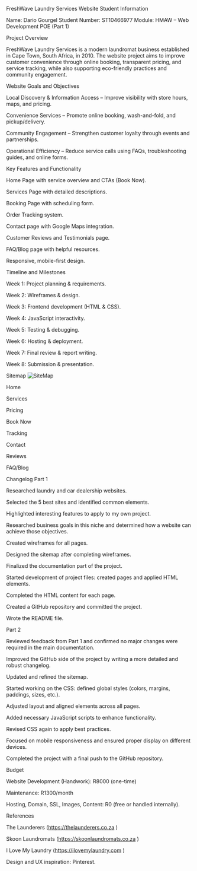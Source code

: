 FreshWave Laundry Services Website
Student Information

Name: Dario Gourgel
Student Number: ST10466977
Module: HMAW – Web Development POE (Part 1)

Project Overview

FreshWave Laundry Services is a modern laundromat business established in Cape Town, South Africa, in 2010. The website project aims to improve customer convenience through online booking, transparent pricing, and service tracking, while also supporting eco-friendly practices and community engagement.

Website Goals and Objectives

Local Discovery & Information Access – Improve visibility with store hours, maps, and pricing.

Convenience Services – Promote online booking, wash-and-fold, and pickup/delivery.

Community Engagement – Strengthen customer loyalty through events and partnerships.

Operational Efficiency – Reduce service calls using FAQs, troubleshooting guides, and online forms.

Key Features and Functionality

Home Page with service overview and CTAs (Book Now).

Services Page with detailed descriptions.

Booking Page with scheduling form.

Order Tracking system.

Contact page with Google Maps integration.

Customer Reviews and Testimonials page.

FAQ/Blog page with helpful resources.

Responsive, mobile-first design.

Timeline and Milestones

Week 1: Project planning & requirements.

Week 2: Wireframes & design.

Week 3: Frontend development (HTML & CSS).

Week 4: JavaScript interactivity.

Week 5: Testing & debugging.

Week 6: Hosting & deployment.

Week 7: Final review & report writing.

Week 8: Submission & presentation.

Sitemap
![SiteMap](https://github.com/user-attachments/assets/06fbd057-5e61-4f55-ab8e-f73e6b2a97d6)

Home

Services

Pricing

Book Now

Tracking

Contact

Reviews

FAQ/Blog

Changelog
Part 1

Researched laundry and car dealership websites.

Selected the 5 best sites and identified common elements.

Highlighted interesting features to apply to my own project.

Researched business goals in this niche and determined how a website can achieve those objectives.

Created wireframes for all pages.

Designed the sitemap after completing wireframes.

Finalized the documentation part of the project.

Started development of project files: created pages and applied HTML elements.

Completed the HTML content for each page.

Created a GitHub repository and committed the project.

Wrote the README file.

Part 2

Reviewed feedback from Part 1 and confirmed no major changes were required in the main documentation.

Improved the GitHub side of the project by writing a more detailed and robust changelog.

Updated and refined the sitemap.

Started working on the CSS: defined global styles (colors, margins, paddings, sizes, etc.).

Adjusted layout and aligned elements across all pages.

Added necessary JavaScript scripts to enhance functionality.

Revised CSS again to apply best practices.

Focused on mobile responsiveness and ensured proper display on different devices.

Completed the project with a final push to the GitHub repository.

Budget

Website Development (Handwork): R8000 (one-time)

Maintenance: R1300/month

Hosting, Domain, SSL, Images, Content: R0 (free or handled internally).

References

The Launderers (https://thelaunderers.co.za
)

Skoon Laundromats (https://skoonlaundromats.co.za
)

I Love My Laundry (https://ilovemylaundry.com
)

Design and UX inspiration: Pinterest.
